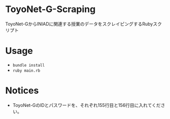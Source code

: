 # ToyoNet-G-Scraping
ToyoNet-GからINIADに関連する授業のデータをスクレイピングするRubyスクリプト

# Usage
- `bundle install`
- `ruby main.rb`

# Notices
- ToyoNet-GのIDとパスワードを、それぞれ155行目と156行目に入れてください。
